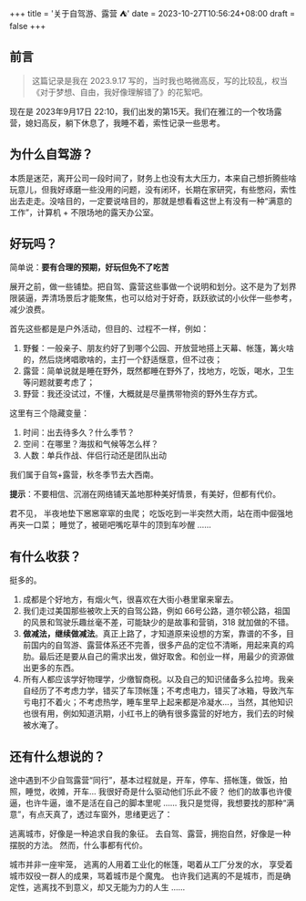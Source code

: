 +++
title = '关于自驾游、露营 ⛺️'
date = 2023-10-27T10:56:24+08:00
draft = false
+++

## 前言

> 这篇记录是我在 2023.9.17 写的，当时我也略微高反，写的比较乱，权当《对于梦想、自由，我好像理解错了》的花絮吧。

现在是 2023年9月17日 22:10，我们出发的第15天。我们在雅江的一个牧场露营，媳妇高反，躺下休息了，我睡不着，索性记录一些思考。

## 为什么自驾游？

本质是迷茫，离开公司一段时间了，财务上也没有太大压力，本来自己想折腾些啥玩意儿，但我好琢磨一些没用的问题，没有闭环，长期在家研究，有些憋闷，索性出去走走。没啥目的，一定要说啥目的，那就是想看看这世上有没有一种“满意的工作”，计算机 + 不限场地的露天办公室。

## 好玩吗？

简单说：**要有合理的预期，好玩但免不了吃苦**

展开之前，做一些铺垫。把自驾、露营这些事做一个说明和划分。这不是为了划界限装逼，弄清场景后才能聚焦，也可以给对于好奇，跃跃欲试的小伙伴一些参考，减少浪费。

首先这些都是是户外活动，但目的、过程不一样，例如：
1. 野餐：一般亲子、朋友约好了到哪个公园、开放营地搭上天幕、帐篷，篝火啥的，然后烧烤唱歌啥的，主打一个舒适惬意，但不过夜；
2. 露营：简单说就是睡在野外，既然都睡在野外了，找地方，吃饭，喝水，卫生等问题就要考虑了；
3. 野营：我还没试过，不懂，大概就是尽量携带物资的野外生存方式。

这里有三个隐藏变量：
1. 时间：出去待多久？什么季节？
2. 空间：在哪里？海拔和气候等怎么样？
3. 人数：单兵作战、伴侣行动还是团队出动

我们属于自驾+露营，秋冬季节去大西南。

**提示**：不要相信、沉溺在网络铺天盖地那种美好情景，有美好，但都有代价。

君不见，
半夜地垫下窸窸窣窣的虫爬；
吃饭吃到一半突然大雨，站在雨中倔强地再夹一口菜；
睡觉了，被砸吧嘴吃草牛的顶到车吵醒 ……

## 有什么收获？

挺多的。

1. 成都是个好地方，有烟火气，很喜欢在大街小巷里窜来窜去。
2. 我们走过美国那些被吹上天的自驾公路，例如 66号公路，道尔顿公路，祖国的风景和驾驶乐趣丝毫不差，可能缺少的是故事和营销，318 就加做的不错。
3. **做减法，继续做减法**。真正上路了，才知道原来设想的方案，靠谱的不多，目前国内的自驾游、露营体系还不完善，很多产品的定位不清晰，用起来真的鸡肋。最后还是要从自己的需求出发，做好取舍。和创业一样，用最少的资源做出更多的东西。
4. 所有人都应该学好物理学，少缴智商税。以及自己的知识储备多么拉垮。我亲自经历了不考虑力学，错买了车顶帐篷；不考虑电力，错买了冰箱，导致汽车亏电打不着火；不考虑热学，睡车里早上起来都是冷凝水…，当然，其他知识也很有用，例如知道汛期，小红书上的确有很多露营的好地方，我们去的时候被水淹了。

## 还有什么想说的？
途中遇到不少自驾露营“同行”，基本过程就是，开车，停车、搭帐篷，做饭，拍照，睡觉，收摊，开车… 我很好奇是什么驱动他们乐此不疲？ 他们的故事也许傻逼，也许牛逼，谁不是活在自己的脚本里呢 …… 我只是觉得，我想要找的那种“满意”，有点天真了，透过车窗外，思绪更远了：

逃离城市，好像是一种追求自我的象征。
去自驾、露营，拥抱自然，好像是一种摆脱的方法。
然而，什么事都有代价。

城市并非一座牢笼，
逃离的人用着工业化的帐篷，喝着从工厂分发的水，
享受着城市奴役一群人的成果，骂着城市是个魔鬼。
也许我们逃离的不是城市，而是确定性，逃离找不到意义，却又无能为力的人生 ……